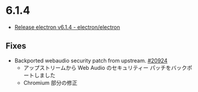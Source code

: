 # 6.1.4

- [Release electron v6.1.4 - electron/electron](https://github.com/electron/electron/releases/tag/v6.1.4)

## Fixes

- Backported webaudio security patch from upstream. [#20924](https://github.com/electron/electron/pull/20924)
  - アップストリームから Web Audio のセキュリティー パッチをバックポートしました
  - Chromium 部分の修正
